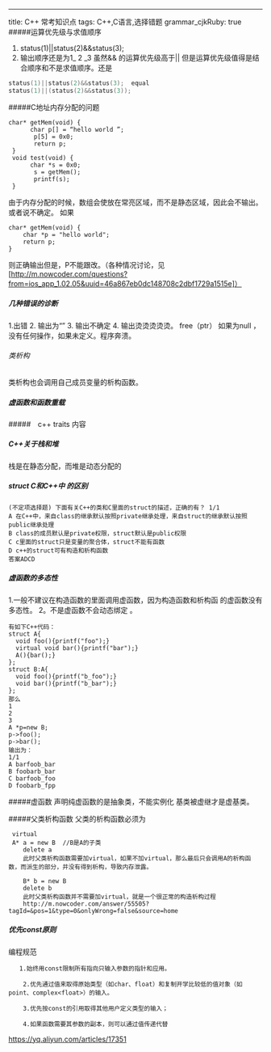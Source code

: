 ---
title: C++ 常考知识点
tags: C++,C语言,选择错题
grammar_cjkRuby: true
#####运算优先级与求值顺序
1. status(1)||status(2)&&status(3);
2. 输出顺序还是为1_ 2 _3  虽然&& 的运算优先级高于|| 但是运算优先级值得是结合顺序和不是求值顺序。还是
``` c
status(1)||status(2)&&status(3);  equal
status(1)||(status(2)&&status(3));  
``` 
#####C地址内存分配的问题
```
char* getMem(void) {     
      char p[] = “hello world ”;
       p[5] = 0x0;
       return p;
 }
 void test(void) {     
      char *s = 0x0;
       s = getMem();
       printf(s);
 }
```
由于内存分配的时候，数组会使放在常亮区域，而不是静态区域，因此会不输出。或者说不确定。
如果
```
char* getMem(void) {
    char *p = "hello world";
    return p;
}
```
则正确输出但是，P不能跟改。（各种情况讨论，见[http://m.nowcoder.com/questions?from=ios_app_1.02.05&uuid=46a867eb0dc148708c2dbf1729a1515e]）

##### 几种错误的诊断 
1.出错
2. 输出为“”
3. 输出不确定 
4. 输出烫烫烫烫烫。
free（ptr） 如果为null ，没有任何操作，如果未定义。程序奔溃。

###### 类析构
类析构也会调用自己成员变量的析构函数。

##### 虚函数和函数重载 


#####　c++ traits 内容


##### C++关于栈和堆
栈是在静态分配，而堆是动态分配的

##### struct C和C++中 的区别
```
(不定项选择题) 下面有关C++的类和C里面的struct的描述，正确的有？ 1/1
A 在C++中，来自class的继承默认按照private继承处理，来自struct的继承默认按照public继承处理
B class的成员默认是private权限，struct默认是public权限
C c里面的struct只是变量的聚合体，struct不能有函数
D c++的struct可有构造和析构函数
答案ADCD
```
##### 虚函数的多态性 
1.一般不建议在构造函数的里面调用虚函数，因为构造函数和析构函 的虚函数没有多态性。
2。不是虚函数不会动态绑定 。
```
有如下C++代码：
struct A{
  void foo(){printf("foo");}
  virtual void bar(){printf("bar");}
  A(){bar();}
};
struct B:A{
  void foo(){printf("b_foo");}
  void bar(){printf("b_bar");}
};
那么 
1
2
3
A *p=new B;
p->foo();
p->bar();
输出为：  
1/1
A barfoob_bar
B foobarb_bar
C barfoob_foo
D foobarb_fpp
```
#####虚函数 
声明纯虚函数的是抽象类，不能实例化
基类被虚继才是虚基类。

#####父类析构函数
父类的析构函数必须为

```
 virtual
 A* a = new B  //B是A的子类
    delete a 
    此时父类析构函数需要加virtual，如果不加virtual，那么最后只会调用A的析构函    数，而派生的部分，并没有得到析构，导致内存泄露。

    B* b = new B
    delete b
    此时父类析构函数并不需要加virtual，就是一个很正常的构造析构过程
    http://m.nowcoder.com/answer/55505?tagId=&pos=1&type=0&onlyWrong=false&source=home
```

##### 优先const原则
编程规范
```
   1.始终用const限制所有指向只输入参数的指针和应用。

    2.优先通过值来取得原始类型（如char、float）和复制开学比较低的值对象（如point、complex<float>）的输入。

    3.优先按const的引用取得其他用户定义类型的输入；

    4.如果函数需要其参数的副本，则可以通过值传递代替
```
https://yq.aliyun.com/articles/17351

